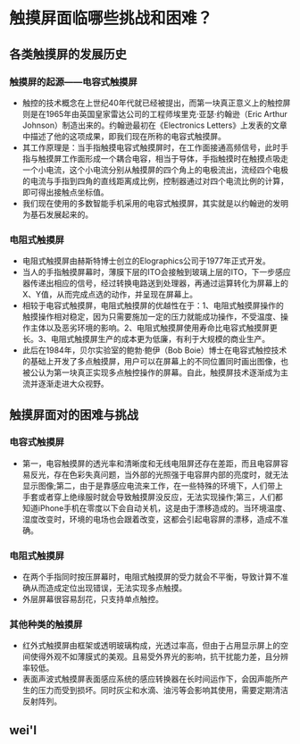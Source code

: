 # 触摸屏面临哪些挑战和困难？
## 各类触摸屏的发展历史
### 触摸屏的起源——电容式触摸屏
- 触控的技术概念在上世纪40年代就已经被提出，而第一块真正意义上的触控屏则是在1965年由英国皇家雷达公司的工程师埃里克·亚瑟·约翰逊（Eric Arthur Johnson）制造出来的。约翰逊最初在《Electronics Letters》上发表的文章中描述了他的这项成果，即我们现在所称的电容式触摸屏。
- 其工作原理是：当手指触摸电容式触摸屏时，在工作面接通高频信号，此时手指与触摸屏工作面形成一个耦合电容，相当于导体，手指触摸时在触摸点吸走一个小电流，这个小电流分别从触摸屏的四个角上的电极流出，流经四个电极的电流与手指到四角的直线距离成比例，控制器通过对四个电流比例的计算，即可得出接触点坐标值。
- 我们现在使用的多数智能手机采用的电容式触摸屏，其实就是以约翰逊的发明为基石发展起来的。
### 电阻式触摸屏
- 电阻式触摸屏由赫斯特博士创立的Elographics公司于1977年正式开发。
- 当人的手指触摸屏幕时，薄膜下层的ITO会接触到玻璃上层的ITO，下一步感应器传递出相应的信号，经过转换电路送到处理器，再通过运算转化为屏幕上的X、Y值，从而完成点选的动作，并呈现在屏幕上。
- 相较于电容式触摸屏，电阻式触摸屏的优越性在于：1、电阻式触摸屏操作的触摸操作相对稳定，因为只需要施加一定的压力就能成功操作，不受温度、操作主体以及恶劣环境的影响。2、电阻式触摸屏使用寿命比电容式触摸屏更长。3、电阻式触摸屏生产的成本更为低廉，有利于大规模的商业生产。
- 此后在1984年，贝尔实验室的鲍勃·鲍伊（Bob Boie）博士在电容式触控技术的基础上开发了多点触摸屏，用户可以在屏幕上的不同位置同时画出图像，也被公认为第一块真正实现多点触控操作的屏幕。自此，触摸屏技术逐渐成为主流并逐渐走进大众视野。
## 触摸屏面对的困难与挑战
### 电容式触摸屏
- 第一，电容触摸屏的透光率和清晰度和无线电阻屏还存在差距，而且电容屏容易反光，存在色彩失真问题，当外部的光照强于电容屏内部的亮度时，就无法显示图像;第二，由于是靠感应电流来工作，在一些特殊的环境下，人们带上手套或者穿上绝缘服时就会导致触摸屏没反应，无法实现操作;第三，人们都知道iPhone手机在零度以下会自动关机，这是由于漂移造成的。当环境温度、湿度改变时，环境的电场也会跟着改变，这都会引起电容屏的漂移，造成不准确。
### 电阻式触摸屏
- 在两个手指同时按压屏幕时，电阻式触摸屏的受力就会不平衡，导致计算不准确从而造成定位出现错误，无法实现多点触摸。
- 外层屏幕很容易刮花，只支持单点触控。
### 其他种类的触摸屏
- 红外式触摸屏由框架或透明玻璃构成，光透过率高，但由于占用显示屏上的空间使得外观不如薄膜式的美观。且易受外界光的影响，抗干扰能力差，且分辨率较低。
- 表面声波式触摸屏表面感应系统的感应转换器在长时间运作下，会因声能所产生的压力而受到损坏。同时灰尘和水滴、油污等会影响其使用，需要定期清洁反射阵列。
## wei'l

